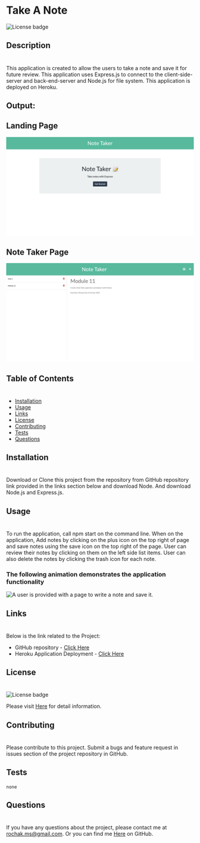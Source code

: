 # Take A Note

![License badge](https://shields.io/badge/license-MIT-blue.svg)

## Description

#

This application is created to allow the users to take a note and save it for future review. This application uses Express.js to connect to the client-side-server and back-end-server and Node.js for file system. This application is deployed on Heroku.

## Output:

## Landing Page

![Landing page.](./Images/Landing%20Page.png)

## Note Taker Page

![Landing page.](./Images/Take%20A%20Note.png)

## Table of Contents

#

- [Installation](#installation)
- [Usage](#usage)
- [Links](#links)
- [License](#license)
- [Contributing](#contributing)
- [Tests](#tests)
- [Questions](#questions)

## Installation

#

Download or Clone this project from the repository from GitHub repository link provided in the links section below and download Node. And download Node.js and Express.js.

## Usage

#

To run the application, call npm start on the command line. When on the application, Add notes by clicking on the plus icon on the top right of page and save notes using the save icon on the top right of the page. User can review their notes by clicking on them on the left side list items. User can also delete the notes by clicking the trash icon for each note.

### The following animation demonstrates the application functionality

![A user is provided with a page to write a note and save it.](./Images/Take%20A%20Note.gif)

## Links

#

Below is the link related to the Project:

- GitHub repository - [Click Here](https://github.com/rochak-ms/take-a-Note)
- Heroku Application Deployment - [Click Here](https://take--a--note.herokuapp.com/)

## License

#

![License badge](https://shields.io/badge/license-MIT-blue.svg)

Please visit [Here](https://mit-license.org/) for detail information.

## Contributing

#

Please contribute to this project. Submit a bugs and feature request in issues section of the project repository in GitHub.

## Tests

```
none
```

## Questions

#

If you have any questions about the project, please contact me at rochak.ms@gmail.com. Or you can find me [Here](https://github.com/rochak-ms) on GitHub.

